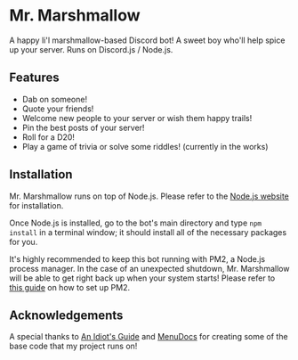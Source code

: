 # Mr. Marshmallow
A happy li'l marshmallow-based Discord bot! A sweet boy who'll help spice up your server. Runs on Discord.js / Node.js.

## Features
- Dab on someone!
- Quote your friends!
- Welcome new people to your server or wish them happy trails!
- Pin the best posts of your server!
- Roll for a D20!
- Play a game of trivia or solve some riddles! (currently in the works)

## Installation
Mr. Marshmallow runs on top of Node.js. Please refer to the [Node.js website](https://nodejs.org/en/) for installation.

Once Node.js is installed, go to the bot's main directory and type `npm install` in a terminal window; it should install all of the necessary packages for you.

It's highly recommended to keep this bot running with PM2, a Node.js process manager. In the case of an unexpected shutdown, Mr. Marshmallow will be able to get right back up when your system starts! Please refer to [this guide](https://discordjs.guide/improving-dev-environment/pm2.html#installation) on how to set up PM2.

## Acknowledgements
A special thanks to [An Idiot's Guide](https://github.com/AnIdiotsGuide/discordjs-bot-guide) and [MenuDocs](https://github.com/MenuDocs/Discord.JS-Tutorial) for creating some of the base code that my project runs on!

